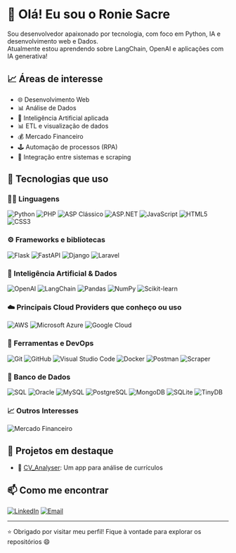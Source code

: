 # 👋 Olá! Eu sou o Ronie Sacre

Sou desenvolvedor apaixonado por tecnologia, com foco em Python, IA e desenvolvimento web e Dados.  
Atualmente estou aprendendo sobre LangChain, OpenAI e aplicações com IA generativa!

## 📈 Áreas de interesse
- 🌐 Desenvolvimento Web
- 📊 Análise de Dados
- 🧠 Inteligência Artificial aplicada
- 📊 ETL e visualização de dados
- 💰 Mercado Financeiro
- 🕹️ Automação de processos (RPA)
- 📎 Integração entre sistemas e scraping


## 🚀 Tecnologias que uso
### 👨‍💻 Linguagens
![Python](https://img.shields.io/badge/Python-3776AB?style=for-the-badge&logo=python&logoColor=white)
![PHP](https://img.shields.io/badge/PHP-777BB4?style=for-the-badge&logo=php&logoColor=white)
![ASP Clássico](https://img.shields.io/badge/ASP%20Cl%C3%A1ssico-5C2D91?style=for-the-badge&logo=windows&logoColor=white)
![ASP.NET](https://img.shields.io/badge/ASP.NET-5C2D91?style=for-the-badge&logo=.net&logoColor=white)
![JavaScript](https://img.shields.io/badge/JavaScript-F7DF1E?style=for-the-badge&logo=javascript&logoColor=black)
![HTML5](https://img.shields.io/badge/HTML5-E34F26?style=for-the-badge&logo=html5&logoColor=white)
![CSS3](https://img.shields.io/badge/CSS3-1572B6?style=for-the-badge&logo=css3&logoColor=white)

### ⚙️ Frameworks e bibliotecas
![Flask](https://img.shields.io/badge/Flask-000000?style=for-the-badge&logo=flask&logoColor=white)
![FastAPI](https://img.shields.io/badge/FastAPI-009688?style=for-the-badge&logo=fastapi&logoColor=white)
![Django](https://img.shields.io/badge/Django-092E20?style=for-the-badge&logo=django&logoColor=white)
![Laravel](https://img.shields.io/badge/Laravel-FF2D20?style=for-the-badge&logo=laravel&logoColor=white)

### 🤖 Inteligência Artificial & Dados
![OpenAI](https://img.shields.io/badge/OpenAI-412991?style=for-the-badge&logo=openai&logoColor=white)
![LangChain](https://img.shields.io/badge/LangChain-000000?style=for-the-badge)
![Pandas](https://img.shields.io/badge/Pandas-150458?style=for-the-badge&logo=pandas&logoColor=white)
![NumPy](https://img.shields.io/badge/NumPy-013243?style=for-the-badge&logo=numpy&logoColor=white)
![Scikit-learn](https://img.shields.io/badge/Scikit--Learn-F7931E?style=for-the-badge&logo=scikit-learn&logoColor=white)

### ☁️ Principais Cloud Providers que conheço ou uso
![AWS](https://img.shields.io/badge/AWS-232F3E?style=for-the-badge&logo=amazonaws&logoColor=white)
![Microsoft Azure](https://img.shields.io/badge/Azure-0078D4?style=for-the-badge&logo=microsoftazure&logoColor=white)
![Google Cloud](https://img.shields.io/badge/Google%20Cloud-4285F4?style=for-the-badge&logo=googlecloud&logoColor=white)

### 🧰 Ferramentas e DevOps
![Git](https://img.shields.io/badge/Git-F05032?style=for-the-badge&logo=git&logoColor=white)
![GitHub](https://img.shields.io/badge/GitHub-181717?style=for-the-badge&logo=github&logoColor=white)
![Visual Studio Code](https://img.shields.io/badge/VS%20Code-007ACC?style=for-the-badge&logo=visual-studio-code&logoColor=white)
![Docker](https://img.shields.io/badge/Docker-2496ED?style=for-the-badge&logo=docker&logoColor=white)
![Postman](https://img.shields.io/badge/Postman-FF6C37?style=for-the-badge&logo=postman&logoColor=white)
![Scraper](https://img.shields.io/badge/Web%20Scraper-4E89AE?style=for-the-badge&logo=webcomponents.org&logoColor=white)

### 🧠 Banco de Dados
![SQL](https://img.shields.io/badge/SQL-4479A1?style=for-the-badge&logo=mysql&logoColor=white)
![Oracle](https://img.shields.io/badge/Oracle-F80000?style=for-the-badge&logo=oracle&logoColor=white)
![MySQL](https://img.shields.io/badge/MySQL-4479A1?style=for-the-badge&logo=mysql&logoColor=white)
![PostgreSQL](https://img.shields.io/badge/PostgreSQL-336791?style=for-the-badge&logo=postgresql&logoColor=white)
![MongoDB](https://img.shields.io/badge/MongoDB-47A248?style=for-the-badge&logo=mongodb&logoColor=white)
![SQLite](https://img.shields.io/badge/SQLite-003B57?style=for-the-badge&logo=sqlite&logoColor=white)
![TinyDB](https://img.shields.io/badge/TinyDB-47A447?style=for-the-badge&logo=&logoColor=white)

### 📈 Outros Interesses
![Mercado Financeiro](https://img.shields.io/badge/Mercado%20Financeiro-2E7D32?style=for-the-badge&logo=chartdotjs&logoColor=white)

## 💼 Projetos em destaque

- 🎯 [CV_Analyser](https://github.com/roniesacrefernandes/CV_Analyser): Um app para análise de currículos


## 📫 Como me encontrar

[![LinkedIn](https://img.shields.io/badge/LinkedIn-0077B5?style=for-the-badge&logo=linkedin&logoColor=white)](https://linkedin.com/in/ronie-sacre-fernandes)
[![Email](https://img.shields.io/badge/E--mail-D14836?style=for-the-badge&logo=gmail&logoColor=white)](mailto:ronie.sacre@gmail.com)

---

⭐️ Obrigado por visitar meu perfil! Fique à vontade para explorar os repositórios 😄

